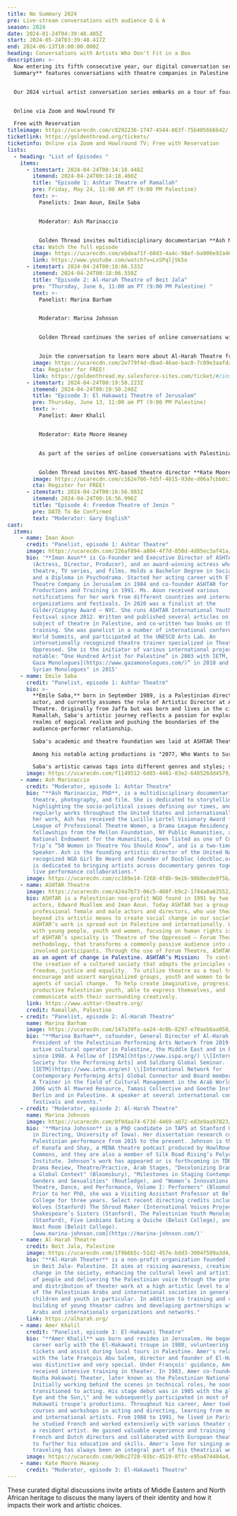 ```yaml
---
title: No Summary 2024
pre: Live-stream conversations with audience Q & A
season: 2024
date: 2024-01-24T04:39:48.405Z
start: 2024-05-24T03:39:48.417Z
end: 2024-06-13T18:00:00.000Z
heading: Conversations with Artists Who Don't Fit in a Box
description: >-
  Now entering its fifth consecutive year, our digital conversation series **No
  Summary** features conversations with theatre companies in Palestine. 


  Our 2024 virtual artist conversation series embarks on a tour of four Palestinian cities to offer audiences in the Bay Area and beyond a taste of the Palestinian theatre scene today. Each episode spotlights a different theater, showcasing its history, notable performances, challenges, and life behind the scenes through interviews with its artists and community members. Theater makers, audiences, professors, and students are all invited to join in these stimulating conversations. 


  Online via Zoom and Howlround TV

  Free with Reservation
titleimage: https://ucarecdn.com/c8292236-1747-4544-863f-75b4056b6b42/
ticketlink: https://goldenthread.org/tickets/
ticketinfo: Online via Zoom and Howlround TV; Free with Reservation
lists:
  - heading: "List of Episodes "
    items:
      - itemstart: 2024-04-24T00:14:18.448Z
        itemend: 2024-04-24T00:14:18.460Z
        title: "Episode 1: Ashtar Theatre of Ramallah"
        pre: Friday, May 24, 11:00 AM PT (9:00 PM Palestine)
        text: >-
          Panelists: Iman Aoun, Emile Saba 


          Moderator: Ash Marinaccio 


          Golden Thread invites multidisciplinary documentarian **Ash Marinaccio** to facilitate a conversation with **Iman Aoun** and **Emile Saba** of [ASHTAR Theatre](https://www.ashtar-theatre.org/), of Ramallah, Palestine. ASHTAR Theatre is a non-profit organization that was established in 1991 in Jerusalem as the first theatre training organization for youth in Palestine by Edward Muallem and Iman Aoun, two Palestinian prominent actors who worked in theatre since 1977. Join the conversation to learn more about ASHTAR and hear directly from its lead artists about making theatre under occupation and during times of mass atrocities and genocide.
        cta: Watch the full episode
        image: https://ucarecdn.com/ebdea71f-60d3-4a4c-98ef-ba906e92a46e/
        link: https://www.youtube.com/watch?v=LxSPqljSk5o
      - itemstart: 2024-04-24T00:18:06.533Z
        itemend: 2024-04-24T00:18:06.550Z
        title: "Episode 2: Al-Harah Theatre of Beit Jala"
        pre: "Thursday, June 6, 11:00 am PT (9:00 PM Palestine) "
        text: >-
          Panelist: Marina Barham 


          Moderator: Marina Johnson 


          Golden Thread continues the series of online conversations with Palestinian theatres this week with a spotlight on [Al-Harah Theatre](https://alharah.org/), a non-profit cultural organization based in Beit-Jala, Palestine. **Al-Harah Theatre** is dedicated to fostering a civil society that prioritizes human rights, democracy, and freedom of expression. They work with all age groups through performances, festivals, training programs, and cultural projects. By engaging the local Palestinian community, including marginalized areas, and forming international partnerships, Al-Harah Theater aims to enhance both its own work and the performing arts sector in Palestine.


          Join the conversation to learn more about Al-Harah Theatre from **Marina Barham**, its co-Founder and General Director. **Marina Johnson**, a director, dramaturg and a PhD candidate in TAPS (Theatre and Performance Studies) at Stanford University will moderate the conversation.
        image: https://ucarecdn.com/2e779f4d-dbad-46ae-bac0-7c09e3aafda7/
        cta: Register for FREE!
        link: https://goldenthread.my.salesforce-sites.com/ticket/#/instances/a0FRh000006nEkjMAE
      - itemstart: 2024-04-24T00:19:50.223Z
        itemend: 2024-04-24T00:19:50.240Z
        title: "Episode 3: El Hakawati Theatre of Jerusalem"
        pre: Thursday, June 13, 11:00 am PT (9:00 PM Palestine)
        text: >-
          Panelist: Amer Khalil


          Moderator: Kate Moore Heaney 


          As part of the series of online conversations with Palestinian theatres, the spotlight this week is on **El-Hakawati Theatre**, the main public theatre institution in East Jerusalem. El-Hakawati is a Palestinian nonprofit cultural institution which strives to create and to develop a unique cultural life in Jerusalem, by way of producing and presenting artistic, educational, and entertaining programs that reflect the aspirations of the Palestinian people. Since its inception in 1984, El Hakawati operated as a forum for cultural and artistic platforms, and developing creative strategies and activities towards upgrading Arab arts and culture in Jerusalem. 


          Golden Thread invites NYC-based theatre director **Kate Moore Heaney** to moderate the conversation with the director of El-Hakawati theatre, **Amer Khalil**.
        image: https://ucarecdn.com/c162e766-fd5f-4815-93de-d06a7cbb0c3a/
        cta: Register for FREE!
      - itemstart: 2024-04-24T00:16:56.983Z
        itemend: 2024-04-24T00:16:56.996Z
        title: "Episode 4: Freedom Theatre of Jenin "
        pre: DATE To Be Confirmed
        text: "Moderator: Gary English"
cast:
  items:
    - name: Iman Aoun
      credit: "Panelist, episode 1: Ashtar Theatre"
      image: https://ucarecdn.com/226af894-a804-4f7d-850d-4d85ec3af41a/
      bio: '**Iman Aoun** is Co-Founder and Executive Director of ASHTAR Theatre
        (Actress, Director, Producer), and an award-winning actress who works in
        theatre, TV series, and films. Holds a Bachelor Degree in Social Studies
        and a Diploma in Psychodrama. Started her acting career with El-Hakawati
        Theatre Company in Jerusalem in 1984 and co-founder ASHTAR for Theatre
        Productions and Training in 1991. Ms. Aoun received various
        notifications for her work from different countries and international
        organizations and festivals. In 2020 was a finalist at the
        Gilder/Coigney Award – NYC. She runs ASHTAR International Youth Theatre
        Festival since 2012. Written and published several articles on the
        subject of theatre in Palestine, and co-written two books on theatre
        training. She was panelist in a number of international conferences and
        World Summits, and participated at the UNESCO Arts Lab. An
        internationally recognized theatre trainer specialized in Theatre of the
        Oppressed. She is the initiator of various international projects, most
        notable: “One Hundred Artist for Palestine” in 2003 with IETM, “[The
        Gaza Monologues](https://www.gazamonologues.com/)” in 2010 and "The
        Syrian Monologues" in 2015'
    - name: Emile Saba
      credit: "Panelist, episode 1: Ashtar Theatre"
      bio: >-
        **Emile Saba,** born in September 1989, is a Palestinian director and
        actor, and currently assumes the role of Artistic Director at ASHTAR
        Theatre. Originally from Jaffa but was born and lives in the city of
        Ramallah, Saba's artistic journey reflects a passion for exploring the
        realms of magical realism and pushing the boundaries of the
        audience-performer relationship.

        Saba's academic and theatre foundation was laid at ASHTAR Theatre and later was developed at the University of Connecticut, where he earned his Master of Fine Arts in stage performance. The core of Saba's artistic identity lies in his curiosity to understand the human behavior and thinking.

        Among his notable acting productions is "2077, Who Wants to Survive," a compelling piece created by the director Simon Eifeler at Bridgeworks Theatre. His contributions to ASHTAR Theatre include noteworthy productions like "Free Play" and "Love on the Shelf," where he continues to push the boundaries of immersive theatre.

        Saba's artistic canvas taps into different genres and styles; such as "Taming of the Shrew" at Al Kasaba Theatre, and “Monodrama Jabra" at Inad Theatre. His collaboration with the Amwaj Choir Group in "Opera Amal" and "People by the Sea" at The Palestinian Museum and the circus show “Asimo” showcase his commitment to diversifying his artistic portfolio. Saba is currently preparing to start rehearsals on his new production “Guernica- Gaza”, a new collaboration between ASHTAR Theatre and two prominent playwrights, Naomi Wallace and Ismail Khalidi. The production will open in July 2024 and will participate at “Uncaging Our World” festival in Oxford.
      image: https://ucarecdn.com/f1149512-6d85-4461-83e2-648526dd4579/
    - name: Ash Marinaccio
      credit: "Moderator, episode 1: Ashtar Theatre"
      bio: "**Ash Marinaccio, PhD**, is a multidisciplinary documentarian working in
        theatre, photography, and film. She is dedicated to storytelling,
        highlighting the socio-political issues defining our times, and
        regularly works throughout the United States and internationally. For
        her work, Ash has received the Lucille Lortel Visionary Award from the
        League of Professional Theatre Women, a Drama League Residency,
        fellowships from the Mellon Foundation, NY Public Humanities, and
        National Endowment for the Humanities, been listed as one of Culture
        Trip’s “50 Women in Theatre You Should Know”, and is a two-time TEDx
        Speaker. Ash is the founding artistic director of the United Nations
        recognized NGO Girl Be Heard and founder of Docbloc (docbloc.org), which
        is dedicated to bringing artists across documentary genres together for
        live performance collaborations."
      image: https://ucarecdn.com/cc169e14-7268-4f8b-9e1b-9860ecde9f5b/
    - name: ASHTAR Theatre
      image: https://ucarecdn.com/424a7b73-06c5-408f-b9c2-1744a0a62552/
      bio: ASHTAR is a Palestinian non-profit NGO found in 1991 by two prominent
        actors, Edward Muallem and Iman Aoun. Today ASHTAR has a group of
        professional female and male actors and directors, who use theatre
        beyond its artistic means to create social change in our society.
        ASHTAR’s work is spread out in Palestine and internationally. Working
        with young people, youth and women, focusing on human rights issues. One
        of ASHTAR’s specialty is ‘Theatre of the Oppressed – Forum Theatre’
        methodology, that transforms a commonly passive audience into active and
        involved participants. Through the use of Forum Theatre, ASHTAR stands
        as an agent of change in Palestine. ASHTAR’s Mission:  To contribute to
        the creation of a cultured society that adopts the principles of
        freedom, justice and equality.  To utilize theatre as a tool to
        encourage and assert marginalized groups, youth and women to become
        agents of social change.  To help create imaginative, progressive and
        productive Palestinian youth, able to express themselves, and
        communicate with their surrounding creatively.
      link: https://www.ashtar-theatre.org/
      credit: Ramallah, Palestine
    - credit: "Panelist, episode 2: Al-Harah Theatre"
      name: Marina Barham
      image: https://ucarecdn.com/147a39fa-aa24-4c0b-8297-e70aeb6aa050/
      bio: "**Marina Barham**, cofounder, General Director of Al-Harah Theater,
        President of the Palestinian Performing Arts Network from 2019-2021. An
        active cultural operator in Palestine, the Middle East and in Europe
        since 1998. A Fellow of [ISPA](https://www.ispa.org/) \\[International
        Society for the Performing Arts] and Salzburg Global Seminar.
        [IETM](https://www.ietm.org/en) \\[International Network for
        Contemporary Performing Arts] Global Connector and Board member in 2023.
        A Trainer in the field of Cultural Management in the Arab World since
        2006 with Al Mawred Resource, Tamasi Collective and Goethe Institute in
        Berlin and in Palestine. A speaker at several international conferences,
        festivals and events."
    - credit: "Moderator, episode 2: Al-Harah Theatre"
      name: Marina Johnson
      image: https://ucarecdn.com/8f0daa74-673d-4469-a072-e83e9aa97823/
      bio: '**Marina Johnson** is a PhD candidate in TAPS at Stanford University (MFA
        in Directing, University of Iowa). Her dissertation research concerns
        Palestinian performance from 2015 to the present. Johnson is the co-host
        of Kunafa and Shay, a MENA theatre podcast produced by HowlRound Theatre
        Commons, and they are also a member of Silk Road Rising’s Polycultural
        Institute. Johnson’s work has appeared or is forthcoming in TDR: The
        Drama Review, Theatre/Practice, Arab Stages, "Decolonizing Dramaturgy in
        a Global Context" (Bloomsbury), "Milestones in Staging Contemporary
        Genders and Sexualities" (Routledge), and "Women’s Innovations in
        Theatre, Dance, and Performance, Volume I: Performers" (Bloomsbury).
        Prior to her PhD, she was a Visiting Assistant Professor at Beloit
        College for three years. Select recent directing credits include: The
        Wolves (Stanford) The Shroud Maker (International Voices Project),
        Shakespeare’s Sisters (Stanford), The Palestinian Youth Monologues
        (Stanford), Five Lesbians Eating a Quiche (Beloit College), and In the
        Next Room (Beloit College).
        [www.marina-johnson.com](https://marina-johnson.com/)'
    - name: Al-Harah Theatre
      credit: Beit Jala, Palestine
      image: https://ucarecdn.com/1f9b6b5c-51d2-457e-bdd3-3004f509a3d4/
      bio: "**Al-Harah Theater** is a non-profit organization founded in 2005, based
        in Beit Jala- Palestine. It aims at raising awareness, creating positive
        change in the society, enhancing the cultural level and artistic taste
        of people and delivering the Palestinian voice through the production
        and distribution of theater work at a high artistic level to all members
        of the Palestinian Arabs and international societies in general,
        children and youth in particular. In addition to training and capacity
        building of young theater cadres and developing partnerships with local,
        Arabs and internationals organizations and networks."
      link: https://alharah.org/
    - name: Amer Khalil
      credit: "Panelist, episode 3: El-Hakawati Theatre"
      bio: "**Amer Khalil** was born and resides in Jerusalem. He began his theater
        career early with the El-Hakawati troupe in 1980, volunteering to sell
        tickets and assist during local tours in Palestine. Amer's relationship
        with the late François Abu Salem, director and founder of El-Hakawati,
        was distinctive and very special. Under François' guidance, Amer
        received intensive training in theater. In 1983, Amer co-founded the El
        Nozha Hakawati Theater, later known as the Palestinian National Theater.
        Initially working behind the scenes in technical roles, he soon
        transitioned to acting. His stage debut was in 1985 with the play \"The
        Eye and the Sun,\" and he subsequently participated in most of the
        Hakawati troupe's productions. Throughout his career, Amer took numerous
        courses and workshops in acting and directing, learning from many Arab
        and international artists. From 1988 to 1991, he lived in Paris, where
        he studied French and worked extensively with various theater groups as
        a resident artist. He gained valuable experience and training from
        French and Dutch directors and collaborated with European theater groups
        to further his education and skills. Amer's love for singing and
        traveling has always been an integral part of his theatrical work."
      image: https://ucarecdn.com/9d6c2728-93bc-4519-8ffc-e95a474404a4/
    - name: Kate Moore Heaney
      credit: "Moderator, episode 3: El-Hakawati Theatre"
---
```

These curated digital discussions invite artists of Middle Eastern and North African heritage to discuss the many layers of their identity and how it impacts their work and artistic choices.